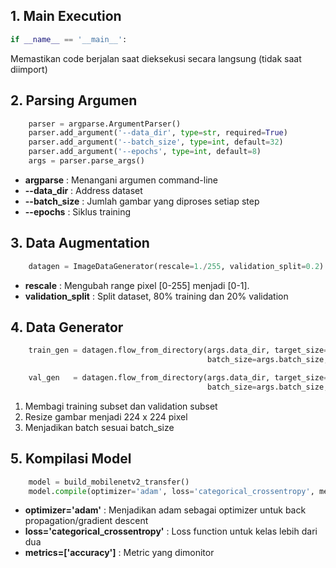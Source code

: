 ## 1. **Main Execution**
```python
if __name__ == '__main__':
```
Memastikan code berjalan saat dieksekusi secara langsung (tidak saat diimport)

## 2. **Parsing Argumen**
```python
    parser = argparse.ArgumentParser()
    parser.add_argument('--data_dir', type=str, required=True)
    parser.add_argument('--batch_size', type=int, default=32)
    parser.add_argument('--epochs', type=int, default=8)
    args = parser.parse_args()
```
* **argparse** : Menangani argumen command-line
* **--data_dir** : Address dataset
* **--batch_size** : Jumlah gambar yang diproses setiap step
* **--epochs** : Siklus training

## 3. **Data Augmentation**
```python
    datagen = ImageDataGenerator(rescale=1./255, validation_split=0.2)
```
* **rescale** : Mengubah range pixel [0-255] menjadi [0-1]. 
* **validation_split** : Split dataset, 80% training dan 20% validation

## 4. **Data Generator**
```python
    train_gen = datagen.flow_from_directory(args.data_dir, target_size=(224,224),
                                            batch_size=args.batch_size, subset='training')

    val_gen   = datagen.flow_from_directory(args.data_dir, target_size=(224,224),
                                            batch_size=args.batch_size, subset='validation')

```
1. Membagi training subset dan validation subset
2. Resize gambar menjadi 224 x 224 pixel
3. Menjadikan batch sesuai batch_size

## 5. **Kompilasi Model**
```python
    model = build_mobilenetv2_transfer()
    model.compile(optimizer='adam', loss='categorical_crossentropy', metrics=['accuracy'])
```
* **optimizer='adam'** : Menjadikan adam sebagai optimizer untuk back propagation/gradient descent
* **loss='categorical_crossentropy'** : Loss function untuk kelas lebih dari dua
* **metrics=['accuracy']** : Metric yang dimonitor
